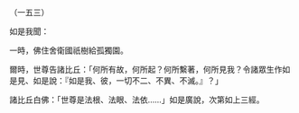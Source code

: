 （一五三）

如是我聞：

一時，佛住舍衛國祇樹給孤獨園。

爾時，世尊告諸比丘：「何所有故，何所起？何所繫著，何所見我？令諸眾生作如是見、如是說：『如是我、彼，一切不二、不異、不滅。』？」

諸比丘白佛：「世尊是法根、法眼、法依……」如是廣說，次第如上三經。




